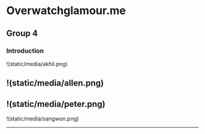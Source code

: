 # Overwatchglamour.me

Group 4
---

### Introduction

!(static/media/akhil.png)

!(static/media/allen.png)
---
!(static/media/peter.png)
---
!(static/media/sangwon.png)


---
